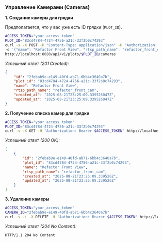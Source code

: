 ### Управление Камерами (Cameras)

**1. Создание камеры для грядки**

Предполагается, что у вас уже есть ID грядки (`PLOT_ID`). 

```bash
ACCESS_TOKEN="your_access_token"
PLOT_ID="83cd4784-4724-4756-a21c-33f2b0c74293"
curl -s -X POST -H "Content-Type: application/json" -H "Authorization: Bearer $ACCESS_TOKEN" \
-d '{"name": "Refactor Front View", "rtsp_path_name": "refactor_front_cam"}' \
http://localhost:8080/api/v1/plots/$PLOT_ID/cameras
```

*Успешный ответ (201 Created):*
```json
{
    "id": "2febab9e-e149-40fd-ab71-6bb4c3640a7b",
    "plot_id": "83cd4784-4724-4756-a21c-33f2b0c74293",
    "name": "Refactor Front View",
    "rtsp_path_name": "refactor_front_cam",
    "created_at": "2025-08-21T23:25:09.339526047Z",
    "updated_at": "2025-08-21T23:25:09.339526047Z"
}
```

**2. Получение списка камер для грядки**

```bash
ACCESS_TOKEN="your_access_token"
PLOT_ID="83cd4784-4724-4756-a21c-33f2b0c74293"
curl -s -X GET -H "Authorization: Bearer $ACCESS_TOKEN" http://localhost:8080/api/v1/plots/$PLOT_ID/cameras
```

*Успешный ответ (200 OK):*
```json
[
    {
        "id": "2febab9e-e149-40fd-ab71-6bb4c3640a7b",
        "plot_id": "83cd4784-4724-4756-a21c-33f2b0c74293",
        "name": "Refactor Front View",
        "rtsp_path_name": "refactor_front_cam",
        "created_at": "2025-08-21T23:25:09.339526Z",
        "updated_at": "2025-08-21T23:25:09.339526Z"
    }
]
```

**3. Удаление камеры**

```bash
ACCESS_TOKEN="your_access_token"
CAMERA_ID="2febab9e-e149-40fd-ab71-6bb4c3640a7b"
curl -s -i -X DELETE -H "Authorization: Bearer $ACCESS_TOKEN" http://localhost:8080/api/v1/cameras/$CAMERA_ID
```

*Успешный ответ (204 No Content):*
```
HTTP/1.1 204 No Content
```

